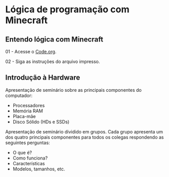 # Lógica de programação com Minecraft

## Entendo lógica com Minecraft

01 - Acesse o [Code.org](https://studio.code.org/home "Code.org").

02 - Siga as instruções do arquivo impresso.



## Introdução à Hardware

Apresentação de seminário sobre as principais componentes do computador:

- Processadores
- Memória RAM
- Placa-mãe
- Disco Sólido (HDs e SSDs)

Apresentação de seminário dividido em grupos. Cada grupo apresenta um dos quatro principais componentes para todos os colegas respondendo as seguintes perguntas:
- O que é?
- Como funciona?
- Características
- Modelos, tamanhos, etc. 